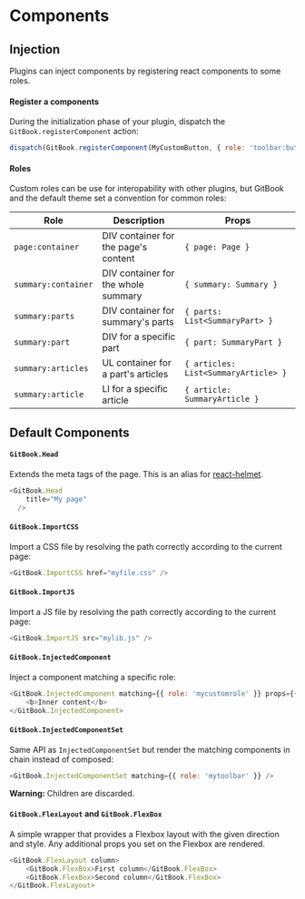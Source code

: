 # Components


## Injection

Plugins can inject components by registering react components to some roles.

#### Register a components

During the initialization phase of your plugin, dispatch the `GitBook.registerComponent` action:

```js
dispatch(GitBook.registerComponent(MyCustomButton, { role: 'toolbar:buttons:left' }));
```

#### Roles

Custom roles can be use for interopability with other plugins, but GitBook and the default theme set a convention for common roles:

| Role | Description | Props |
| ---- | ----------- | ----- |
| `page:container` | DIV container for the page's content | `{ page: Page }` |
| `summary:container` | DIV container for the whole summary | `{ summary: Summary }` |
| `summary:parts` | DIV container for summary's parts | `{ parts: List<SummaryPart> }` |
| `summary:part` | DIV for a specific part | `{ part: SummaryPart }` |
| `summary:articles` | UL container for a part's articles | `{ articles: List<SummaryArticle> }` |
| `summary:article` | LI for a specific article | `{ article: SummaryArticle }` |

## Default Components

#### `GitBook.Head`

Extends the meta tags of the page. This is an alias for [react-helmet](https://github.com/nfl/react-helmet).

```js
<GitBook.Head
    title="My page"
  />
```

#### `GitBook.ImportCSS`

Import a CSS file by resolving the path correctly according to the current page:

```js
<GitBook.ImportCSS href="myfile.css" />
```

#### `GitBook.ImportJS`

Import a JS file by resolving the path correctly according to the current page:

```js
<GitBook.ImportJS src="mylib.js" />
```

#### `GitBook.InjectedComponent`

Inject a component matching a specific role:

```js
<GitBook.InjectedComponent matching={{ role: 'mycustomrole' }} props={{ someProp: 1 }}>
    <b>Inner content</b>
</GitBook.InjectedComponent>
```

#### `GitBook.InjectedComponentSet`

Same API as `InjectedComponentSet` but render the matching components in chain instead of composed:

```js
<GitBook.InjectedComponentSet matching={{ role: 'mytoolbar' }} />
```

**Warning:** Children are discarded.

#### `GitBook.FlexLayout` and `GitBook.FlexBox`

A simple wrapper that provides a Flexbox layout with the given direction and style. Any additional props you set on the Flexbox are rendered.

```js
<GitBook.FlexLayout column>
    <GitBook.FlexBox>First column</GitBook.FlexBox>
    <GitBook.FlexBox>Second column</GitBook.FlexBox>
</GitBook.FlexLayout>
```
